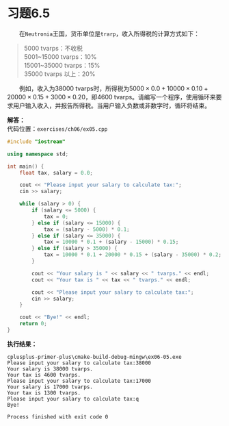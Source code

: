 # 习题6.5

&emsp;&emsp;在`Neutronia`王国，货币单位是`trarp`，收入所得税的计算方式如下：  
> 5000 tvarps：不收税  
5001\~15000 tvarps：10%  
15001\~35000 tvarps：15%  
35000 tvarps 以上：20%  

&emsp;&emsp;例如，收入为38000 tvarps时，所得税为$5000 \times 0.0 + 10000 \times 0.10 + 20000 \times 0.15 + 3000 \times 0.20$，即4600 tvarps。请编写一个程序，使用循环来要求用户输入收入，并报告所得税。当用户输入负数或非数字时，循环将结束。

**解答：**  
代码位置：`exercises/ch06/ex05.cpp`
```c++
#include "iostream"

using namespace std;

int main() {
    float tax, salary = 0.0;

    cout << "Please input your salary to calculate tax:";
    cin >> salary;

    while (salary > 0) {
        if (salary <= 5000) {
            tax = 0;
        } else if (salary <= 15000) {
            tax = (salary - 5000) * 0.1;
        } else if (salary <= 35000) {
            tax = 10000 * 0.1 + (salary - 15000) * 0.15;
        } else if (salary > 35000) {
            tax = 10000 * 0.1 + 20000 * 0.15 + (salary - 35000) * 0.2;
        }

        cout << "Your salary is " << salary << " tvarps." << endl;
        cout << "Your tax is " << tax << " tvarps." << endl;

        cout << "Please input your salary to calculate tax:";
        cin >> salary;
    }

    cout << "Bye!" << endl;
    return 0;
}
```

**执行结果：**  
```
cplusplus-primer-plus\cmake-build-debug-mingw\ex06-05.exe
Please input your salary to calculate tax:38000
Your salary is 38000 tvarps.
Your tax is 4600 tvarps.
Please input your salary to calculate tax:17000
Your salary is 17000 tvarps.
Your tax is 1300 tvarps.
Please input your salary to calculate tax:q
Bye!

Process finished with exit code 0
```